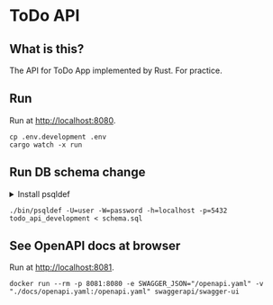 # ToDo API

## What is this?

The API for ToDo App implemented by Rust. For practice.

## Run

Run at <http://localhost:8080>.

```shell
cp .env.development .env
cargo watch -x run
```

## Run DB schema change

<details>
  <summary>Install psqldef</summary>

```shell
SQLDEF_VERSION="v0.17.17"
PSQLDEF_URL="https://github.com/sqldef/sqldef/releases/download/${SQLDEF_VERSION}/psqldef_darwin_arm64.zip"

curl -L -o psqldef.zip $PSQLDEF_URL
unzip psqldef.zip -d ./bin/
rm psqldef.zip
```

</details>

```shell
./bin/psqldef -U=user -W=password -h=localhost -p=5432 todo_api_development < schema.sql
```

## See OpenAPI docs at browser

Run at <http://localhost:8081>.

```shell
docker run --rm -p 8081:8080 -e SWAGGER_JSON="/openapi.yaml" -v "./docs/openapi.yaml:/openapi.yaml" swaggerapi/swagger-ui
```
